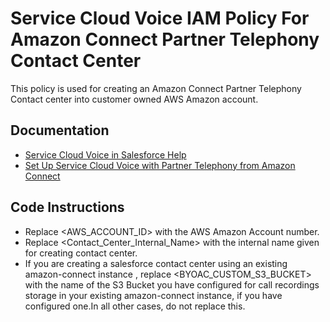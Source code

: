 # Service Cloud Voice IAM Policy For Amazon Connect Partner Telephony Contact Center

This policy is used for creating an Amazon Connect Partner Telephony Contact center into customer owned AWS Amazon account.

## Documentation

* [Service Cloud Voice in Salesforce Help](https://help.salesforce.com/s/articleView?id=sf.voice_ac_iam_role.htm&type=5)
* [Set Up Service Cloud Voice with Partner Telephony from Amazon Connect](https://help.salesforce.com/s/articleView?id=sf.voice_pt_amazon_setup.htm&type=5)

## Code Instructions

* Replace <AWS_ACCOUNT_ID> with the AWS Amazon Account number.
* Replace <Contact_Center_Internal_Name> with the internal name given for creating contact center.
* If you are creating a salesforce contact center using an existing amazon-connect instance , replace <BYOAC_CUSTOM_S3_BUCKET> with the name of the S3 Bucket you have configured for call recordings storage in your existing amazon-connect instance, if you have configured one.In all other cases, do not replace this.

